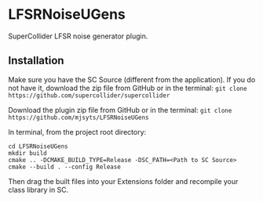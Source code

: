 # LFSRNoiseUGens
SuperCollider LFSR noise generator plugin.

## Installation
Make sure you have the SC Source (different from the application). If you do not have it, download the zip file from GitHub or in the terminal: 
```git clone https://github.com/supercollider/supercollider```

Download the plugin zip file from GitHub or in the terminal: 
```git clone https://github.com/mjsyts/LFSRNoiseUGens```

In terminal, from the project root directory:
```
cd LFSRNoiseUGens
mkdir build
cmake .. -DCMAKE_BUILD_TYPE=Release -DSC_PATH=<Path to SC Source>
cmake --build . --config Release
```

Then drag the built files into your Extensions folder and recompile your class library in SC.
